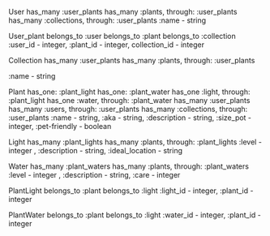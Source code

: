 User
  has_many :user_plants
  has_many :plants, through: :user_plants
  has_many :collections, through: :user_plants
  :name - string

User_plant
  belongs_to :user
  belongs_to :plant
  belongs_to :collection
  :user_id - integer, :plant_id - integer, collection_id - integer
  

Collection
  has_many :user_plants
  has_many :plants, through: :user_plants

  :name - string

Plant
  has_one: :plant_light
  has_one: :plant_water
  has_one :light, through: :plant_light
  has_one :water, through: :plant_water
  has_many :user_plants
  has_many :users, through: :user_plants
  has_many :collections, through: :user_plants
  :name - string, :aka - string, :description - string, :size_pot - integer, :pet-friendly - boolean

Light
  has_many :plant_lights
  has_many :plants, through: :plant_lights
  :level - integer , :description - string, :ideal_location - string

Water
  has_many :plant_waters
  has_many :plants, through: :plant_waters
  :level - integer , :description - string, :care - integer

PlantLight
  belongs_to :plant
  belongs_to :light
  :light_id - integer, :plant_id - integer

PlantWater
  belongs_to :plant
  belongs_to :light
  :water_id - integer, :plant_id - integer
